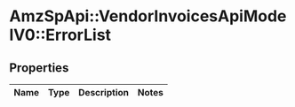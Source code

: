 # AmzSpApi::VendorInvoicesApiModelV0::ErrorList

## Properties
Name | Type | Description | Notes
------------ | ------------- | ------------- | -------------


